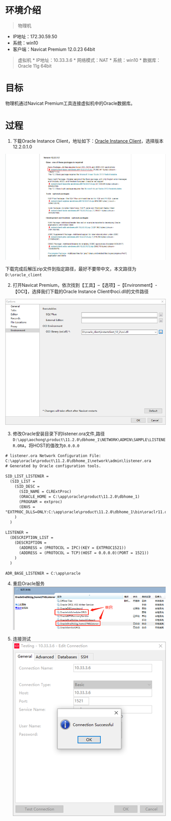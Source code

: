 # 环境介绍
>  物理机
  * IP地址：172.30.59.50
  * 系统：win10
  * 客户端：Navicat Premium 12.0.23 64bit

  > 虚拟机
    * IP地址：10.33.3.6
    * 网络模式：NAT
    * 系统：win10
    * 数据库：Oracle 11g 64bit

# 目标
物理机通过Navicat Premium工具连接虚拟机中的Oracle数据库。

# 过程
1. 下载Oracle Instance Client，地址如下：[Oracle Instance Client](http://www.oracle.com/technetwork/topics/winx64soft-089540.html)，选择版本12.2.0.1.0

![](assets/2019-03-08-NavicatPremium-connect-oracle-3c8a86e3.png)

下载完成后解压zip文件到指定路径，最好不要带中文，本文路径为`D:\oracle_client`

2. 打开Navicat Premium，依次找到【工具】–【选项】–【Environment】-【OCI】，选择我们下载的Oracle Instance Client中oci.dll的文件路径

![](assets/2019-03-08-NavicatPremium-connect-oracle-0d22e123.png)

3. 修改Oracle安装目录下的listener.ora文件,路径`D:\app\aochong\product\11.2.0\dbhome_1\NETWORK\ADMIN\SAMPLE\LISTENER.ORA`，将HOST的值改为`0.0.0.0`

```win10
# listener.ora Network Configuration File: C:\app\oracle\product\11.2.0\dbhome_1\network\admin\listener.ora
# Generated by Oracle configuration tools.

SID_LIST_LISTENER =
  (SID_LIST =
    (SID_DESC =
      (SID_NAME = CLRExtProc)
      (ORACLE_HOME = C:\app\oracle\product\11.2.0\dbhome_1)
      (PROGRAM = extproc)
      (ENVS = "EXTPROC_DLLS=ONLY:C:\app\oracle\product\11.2.0\dbhome_1\bin\oraclr11.dll")
    )
  )

LISTENER =
  (DESCRIPTION_LIST =
    (DESCRIPTION =
      (ADDRESS = (PROTOCOL = IPC)(KEY = EXTPROC1521))
      (ADDRESS = (PROTOCOL = TCP)(HOST = 0.0.0.0)(PORT = 1521))
    )
  )

ADR_BASE_LISTENER = C:\app\oracle
```

4. 重启Oracle服务
![](assets/2019-03-08-NavicatPremium-connect-oracle-b79c1ff3.png)

5. 连接测试
![](assets/2019-03-08-NavicatPremium-connect-oracle-141630fc.png)

